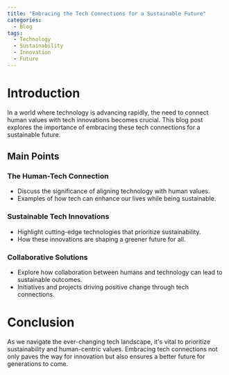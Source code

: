 ```yaml
---
title: "Embracing the Tech Connections for a Sustainable Future"
categories:
  - Blog
tags:
  - Technology
  - Sustainability
  - Innovation
  - Future
---
```


# Introduction
In a world where technology is advancing rapidly, the need to connect human values with tech innovations becomes crucial. This blog post explores the importance of embracing these tech connections for a sustainable future.

## Main Points
### The Human-Tech Connection
- Discuss the significance of aligning technology with human values.
- Examples of how tech can enhance our lives while being sustainable.

### Sustainable Tech Innovations
- Highlight cutting-edge technologies that prioritize sustainability.
- How these innovations are shaping a greener future for all.

### Collaborative Solutions
- Explore how collaboration between humans and technology can lead to sustainable outcomes.
- Initiatives and projects driving positive change through tech connections.

# Conclusion
As we navigate the ever-changing tech landscape, it's vital to prioritize sustainability and human-centric values. Embracing tech connections not only paves the way for innovation but also ensures a better future for generations to come.